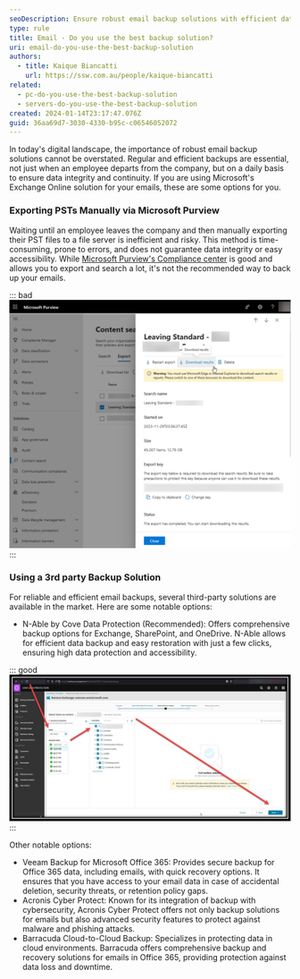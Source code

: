 ```yaml
---
seoDescription: Ensure robust email backup solutions with efficient data integrity and continuity using Microsoft Exchange Online or reliable third-party options.
type: rule
title: Email - Do you use the best backup solution?
uri: email-do-you-use-the-best-backup-solution
authors:
  - title: Kaique Biancatti
    url: https://ssw.com.au/people/kaique-biancatti
related:
  - pc-do-you-use-the-best-backup-solution
  - servers-do-you-use-the-best-backup-solution
created: 2024-01-14T23:17:47.076Z
guid: 36aa69d7-3030-4330-b95c-c06546052072
---
```


In today's digital landscape, the importance of robust email backup solutions cannot be overstated. Regular and efficient backups are essential, not just when an employee departs from the company, but on a daily basis to ensure data integrity and continuity. If you are using Microsoft's Exchange Online solution for your emails, these are some options for you.

<!--endintro-->

### Exporting PSTs Manually via Microsoft Purview

Waiting until an employee leaves the company and then manually exporting their PST files to a file server is inefficient and risky. This method is time-consuming, prone to errors, and does not guarantee data integrity or easy accessibility.
While [Microsoft Purview's Compliance center](https://compliance.microsoft.com/contentsearchv2) is good and allows you to export and search a lot, it's not the recommended way to back up your emails.

::: bad
![Figure: Bad example - Manually exporting PSTs is prone to errors](exportbadexample.png)
:::

### Using a 3rd party Backup Solution

For reliable and efficient email backups, several third-party solutions are available in the market. Here are some notable options:

- N-Able by Cove Data Protection (Recommended): Offers comprehensive backup options for Exchange, SharePoint, and OneDrive. N-Able allows for efficient data backup and easy restoration with just a few clicks, ensuring high data protection and accessibility.

::: good
![Figure: Good Example - An automatic, cloud-based backup solution takes snapshots of your data daily and makes it very easy to recover and restore any emails](backupsgoodexample3.png)
:::

Other notable options:

- Veeam Backup for Microsoft Office 365: Provides secure backup for Office 365 data, including emails, with quick recovery options. It ensures that you have access to your email data in case of accidental deletion, security threats, or retention policy gaps.
- Acronis Cyber Protect: Known for its integration of backup with cybersecurity, Acronis Cyber Protect offers not only backup solutions for emails but also advanced security features to protect against malware and phishing attacks.
- Barracuda Cloud-to-Cloud Backup: Specializes in protecting data in cloud environments. Barracuda offers comprehensive backup and recovery solutions for emails in Office 365, providing protection against data loss and downtime.
